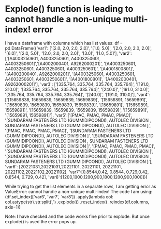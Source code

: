 
# Explode() function is leading to cannot handle a non-unique multi-index! error

I have a dataframe with columns which has list values:
df = pd.DataFrame({'var1': ['[2.0, 2.0, 2.0, 2.0]', '[1.0, 5.0]', '[2.0, 2.0, 2.0, 2.0]', '[6.0]', '[2.0, 5.0]', '[2.0, 2.0, 2.0, 2.0]', '[3.0]', '[1.0, 5.0]'], 
                   'var2': ['[A4003250601, A4003250601, A4003250601, A4003250601]','[A4002000401, A9262000201]', '[A4003250601, A4003250601, A4003250601, A4003250601]', '[A4001800801]', '[A4002000401, A9262000201]', '[A4003250601, A4003250601, A4003250601, A4003250601]', '[A4001800801]', '[A4002000401, A9262000201]'], 
                   'var3': ['[335.764, 335.764, 335.764, 335.764]', '[191.0, 310.0]', '[335.764, 335.764, 335.764, 335.764]', '[240.0]', '[191.0, 310.0]', '[335.764, 335.764, 335.764, 335.764]', '[240.0]', '[191.0, 310.0]'], 
                   'var4':['[15659839, 15659839, 15659839, 15659839]', '[15659891, 15659891]', '[15659839, 15659839, 15659839, 15659839]', '[15659891]', '[15659891, 15659891]', '[15659839, 15659839, 15659839, 15659839]', '[15659891]', '[15659891, 15659891]'], 
                   'var5':['[PMAC, PMAC, PMAC, PMAC]', '[SUNDARAM FASTENERS LTD (GUMMIDIPOONDI), AUTOLEC DIVISION , SUNDARAM FASTENERS LTD (GUMMIDIPOONDI), AUTOLEC DIVISION ]', '[PMAC, PMAC, PMAC, PMAC]', '[SUNDARAM FASTENERS LTD (GUMMIDIPOONDI), AUTOLEC DIVISION ]', '[SUNDARAM FASTENERS LTD (GUMMIDIPOONDI), AUTOLEC DIVISION , SUNDARAM FASTENERS LTD (GUMMIDIPOONDI), AUTOLEC DIVISION ]', '[PMAC, PMAC, PMAC, PMAC]', '[SUNDARAM FASTENERS LTD (GUMMIDIPOONDI), AUTOLEC DIVISION ]', '[SUNDARAM FASTENERS LTD (GUMMIDIPOONDI), AUTOLEC DIVISION , SUNDARAM FASTENERS LTD (GUMMIDIPOONDI), AUTOLEC DIVISION ]'],
                   'var6': [20221031,20221031,20221101, 20221101, 20221101, 20221102,20221102,20221102],
                   'var7':[0.8544,0.42, 0.8544, 0.729,0.42, 0.8544, 0.729, 0.42],
                   'var8':[1200,1000,1200,900,1000,1200,900,1000]})

While trying to get the list elements in a separate rows, I am getting error as ValueError: cannot handle a non-unique multi-index!
The code I am using:
(df.set_index(['var6', 'var7', 'var8']) 
       .apply(lambda col: col.astype(str).str.split(',')
       .explode())
       .reset_index()
       .reindex(df.columns, axis=1))

Note: I have checked and the code works fine prior to explode. But once explode() is used the error pops up.

        